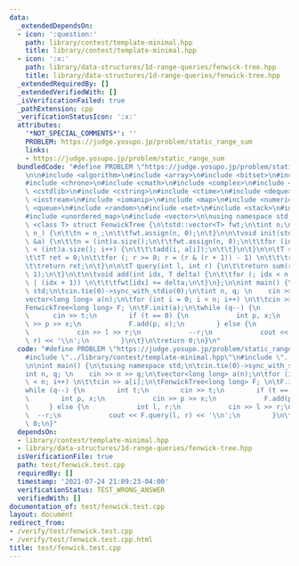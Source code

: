 ```yaml
---
data:
  _extendedDependsOn:
  - icon: ':question:'
    path: library/contest/template-minimal.hpp
    title: library/contest/template-minimal.hpp
  - icon: ':x:'
    path: library/data-structures/1d-range-queries/fenwick-tree.hpp
    title: library/data-structures/1d-range-queries/fenwick-tree.hpp
  _extendedRequiredBy: []
  _extendedVerifiedWith: []
  _isVerificationFailed: true
  _pathExtension: cpp
  _verificationStatusIcon: ':x:'
  attributes:
    '*NOT_SPECIAL_COMMENTS*': ''
    PROBLEM: https://judge.yosupo.jp/problem/static_range_sum
    links:
    - https://judge.yosupo.jp/problem/static_range_sum
  bundledCode: "#define PROBLEM \"https://judge.yosupo.jp/problem/static_range_sum\"\
    \n\n#include <algorithm>\n#include <array>\n#include <bitset>\n#include <cassert>\n\
    #include <chrono>\n#include <cmath>\n#include <complex>\n#include <cstdio>\n#include\
    \ <cstdlib>\n#include <cstring>\n#include <ctime>\n#include <deque>\n#include\
    \ <iostream>\n#include <iomanip>\n#include <map>\n#include <numeric>\n#include\
    \ <queue>\n#include <random>\n#include <set>\n#include <stack>\n#include <string>\n\
    #include <unordered_map>\n#include <vector>\n\nusing namespace std;\n\ntemplate\
    \ <class T> struct FenwickTree {\n\tstd::vector<T> fwt;\n\tint n;\n\n\tvoid init(int\
    \ n_) {\n\t\tn = n_;\n\t\tfwt.assign(n, 0);\n\t}\n\n\tvoid init(std::vector<T>\
    \ &a) {\n\t\tn = (int)a.size();\n\t\tfwt.assign(n, 0);\n\t\tfor (int i = 0; i\
    \ < (int)a.size(); i++) {\n\t\t\tadd(i, a[i]);\n\t\t}\n\t}\n\n\tT sum(int r) {\n\
    \t\tT ret = 0;\n\t\tfor (; r >= 0; r = (r & (r + 1)) - 1) \n\t\t\tret += fwt[r];\n\
    \t\treturn ret;\n\t}\n\n\tT query(int l, int r) {\n\t\treturn sum(r) - sum(l -\
    \ 1);\n\t}\n\t\n\tvoid add(int idx, T delta) {\n\t\tfor (; idx < n; idx = idx\
    \ | (idx + 1)) \n\t\t\tfwt[idx] += delta;\n\t}\n};\n\nint main() {\n\tusing namespace\
    \ std;\n\tcin.tie(0)->sync_with_stdio(0);\n\tint n, q; \n    cin >> n >> q;\n\t\
    vector<long long> a(n);\n\tfor (int i = 0; i < n; i++) \n\t\tcin >> a[i];\n\t\
    FenwickTree<long long> F; \n\tF.init(a);\n\twhile (q--) {\n        int t;\n  \
    \      cin >> t;\n        if (t == 0) {\n            int p, x;\n            cin\
    \ >> p >> x;\n            F.add(p, x);\n        } else {\n            int l, r;\n\
    \            cin >> l >> r;\n            --r;\n            cout << F.query(l,\
    \ r) << '\\n';\n        }\n\t}\n\treturn 0;\n}\n"
  code: "#define PROBLEM \"https://judge.yosupo.jp/problem/static_range_sum\"\n\n\
    #include \"../library/contest/template-minimal.hpp\"\n#include \"../library/data-structures/1d-range-queries/fenwick-tree.hpp\"\
    \n\nint main() {\n\tusing namespace std;\n\tcin.tie(0)->sync_with_stdio(0);\n\t\
    int n, q; \n    cin >> n >> q;\n\tvector<long long> a(n);\n\tfor (int i = 0; i\
    \ < n; i++) \n\t\tcin >> a[i];\n\tFenwickTree<long long> F; \n\tF.init(a);\n\t\
    while (q--) {\n        int t;\n        cin >> t;\n        if (t == 0) {\n    \
    \        int p, x;\n            cin >> p >> x;\n            F.add(p, x);\n   \
    \     } else {\n            int l, r;\n            cin >> l >> r;\n          \
    \  --r;\n            cout << F.query(l, r) << '\\n';\n        }\n\t}\n\treturn\
    \ 0;\n}"
  dependsOn:
  - library/contest/template-minimal.hpp
  - library/data-structures/1d-range-queries/fenwick-tree.hpp
  isVerificationFile: true
  path: test/fenwick.test.cpp
  requiredBy: []
  timestamp: '2021-07-24 21:09:23-04:00'
  verificationStatus: TEST_WRONG_ANSWER
  verifiedWith: []
documentation_of: test/fenwick.test.cpp
layout: document
redirect_from:
- /verify/test/fenwick.test.cpp
- /verify/test/fenwick.test.cpp.html
title: test/fenwick.test.cpp
---
```

